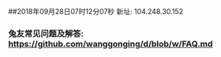 ##2018年09月28日07时12分07秒 新址: 104.248.30.152
### 兔友常见问题及解答: https://github.com/wanggonging/d/blob/w/FAQ.md
